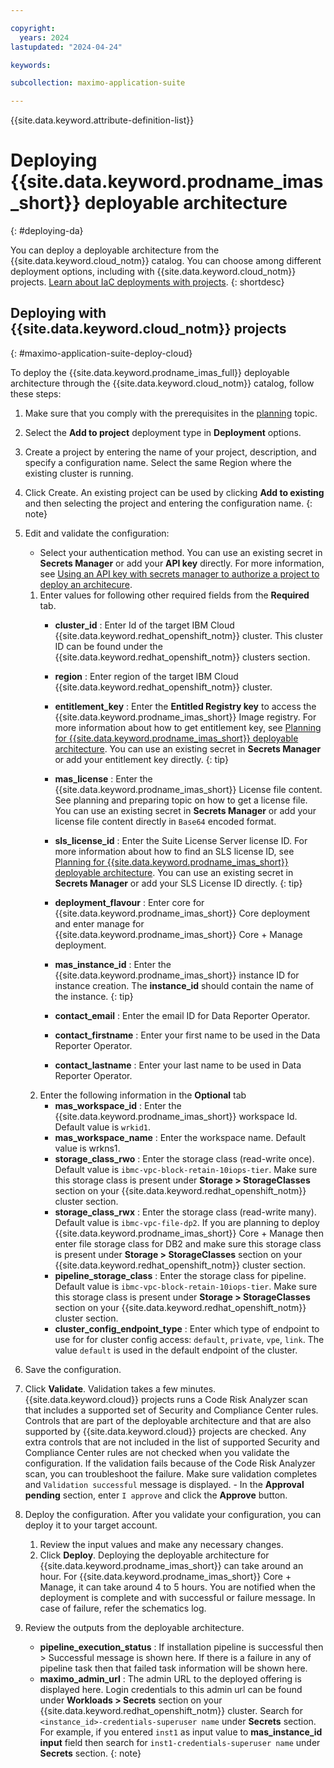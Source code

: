 ```yaml
---

copyright:
  years: 2024
lastupdated: "2024-04-24"

keywords:

subcollection: maximo-application-suite

---
```



{{site.data.keyword.attribute-definition-list}}

# Deploying {{site.data.keyword.prodname_imas_short}} deployable architecture
{: #deploying-da}

You can deploy a deployable architecture from the {{site.data.keyword.cloud_notm}} catalog. You can choose among different deployment options, including with {{site.data.keyword.cloud_notm}} projects. [Learn about IaC deployments with projects](/docs/secure-enterprise?topic=secure-enterprise-understanding-projects).
{: shortdesc}

## Deploying with {{site.data.keyword.cloud_notm}} projects
{: #maximo-application-suite-deploy-cloud}

To deploy the {{site.data.keyword.prodname_imas_full}} deployable architecture through the {{site.data.keyword.cloud_notm}} catalog, follow these steps:

1. Make sure that you comply with the prerequisites in the [planning](/docs/maximo-application-suite?topic=maximo-application-suite-planning) topic.
1. Select the **Add to project** deployment type in **Deployment** options.
1. Create a project by entering the name of your project, description, and specify a configuration name. Select the same Region where the existing cluster is running.
1. Click Create.
   An existing project can be used by clicking **Add to existing** and then selecting the project and entering the configuration name.
   {: note}

1. Edit and validate the configuration:
   - Select your authentication method. You can use an existing secret in **Secrets Manager** or add your **API key** directly.
    For more information, see [Using an API key with secrets manager to authorize a project to deploy an architecure](/docs/secure-enterprise?topic=secure-enterprise-authorize-project).
   1. Enter values for following other required fields from the **Required** tab.
       - **cluster_id** : Enter Id of the target IBM Cloud {{site.data.keyword.redhat_openshift_notm}} cluster. This cluster ID can be found under the {{site.data.keyword.redhat_openshift_notm}} clusters section.
       - **region** : Enter region of the target IBM Cloud {{site.data.keyword.redhat_openshift_notm}} cluster.
       - **entitlement_key** : Enter the **Entitled Registry key** to access the {{site.data.keyword.prodname_imas_short}} Image registry.
         For more information about how to get entitlement key, see [Planning for {{site.data.keyword.prodname_imas_short}} deployable architecture](/docs/maximo-application-suite?topic=maximo-application-suite-planning).
         You can use an existing secret in **Secrets Manager** or add your entitlement key directly.
         {: tip}

       - **mas_license** : Enter the {{site.data.keyword.prodname_imas_short}} License file content. See planning and preparing topic on how to get a license file.
         You can use an existing secret in **Secrets Manager** or add your license file content directly in `Base64` encoded format.
       - **sls_license_id** : Enter the Suite License Server license ID.
         For more information about how to find an SLS license ID, see [Planning for {{site.data.keyword.prodname_imas_short}} deployable architecture](/docs/maximo-application-suite?topic=maximo-application-suite-planning).
         You can use an existing secret in **Secrets Manager** or add your SLS License ID directly.
         {: tip}

       - **deployment_flavour** : Enter core for {{site.data.keyword.prodname_imas_short}} Core deployment and enter manage for {{site.data.keyword.prodname_imas_short}} Core + Manage deployment.
       - **mas_instance_id** : Enter the {{site.data.keyword.prodname_imas_short}} instance ID for instance creation.
         The **instance_id** should contain the name of the instance.
         {: tip}

       - **contact_email** : Enter the email ID for Data Reporter Operator.
       - **contact_firstname** : Enter your first name to be used in the Data Reporter Operator.
       - **contact_lastname** : Enter your last name to be used in Data Reporter Operator.
   1. Enter the following information in the **Optional** tab
       - **mas_workspace_id** : Enter the {{site.data.keyword.prodname_imas_short}} workspace Id. Default value is `wrkid1`.
       - **mas_workspace_name** : Enter the workspace name. Default value is wrkns1.
       - **storage_class_rwo** : Enter the storage class (read-write once). Default value is  `ibmc-vpc-block-retain-10iops-tier`.
         Make sure this storage class is present under **Storage > StorageClasses** section on your {{site.data.keyword.redhat_openshift_notm}} cluster section.
       - **storage_class_rwx** : Enter the storage class (read-write many). Default value is `ibmc-vpc-file-dp2`.
         If you are planning to deploy {{site.data.keyword.prodname_imas_short}} Core + Manage then enter file storage class for DB2 and make sure this storage class is present under **Storage > StorageClasses** section on your {{site.data.keyword.redhat_openshift_notm}} cluster section.
       - **pipeline_storage_class** : Enter the storage class for pipeline. Default value is `ibmc-vpc-block-retain-10iops-tier`.
         Make sure this storage class is present under **Storage > StorageClasses** section on your {{site.data.keyword.redhat_openshift_notm}} cluster section.
       - **cluster_config_endpoint_type** : Enter which type of endpoint to use for for cluster config access: `default`, `private`, `vpe`, `link`. The value `default` is used in the default endpoint of the cluster.
1. Save the configuration.
1. Click **Validate**. Validation takes a few minutes.
     {{site.data.keyword.cloud}} projects runs a Code Risk Analyzer scan that includes a supported set of Security and Compliance Center rules. Controls that are part of the deployable architecture and that are also supported by {{site.data.keyword.cloud}} projects are checked. Any extra controls that are not included in the list of supported Security and Compliance Center rules are not checked when you validate the configuration.
       If the validation fails because of the Code Risk Analyzer scan, you can troubleshoot the failure. Make sure validation completes and `Validation successful` message is displayed.
         - In the **Approval pending** section, enter `I approve` and click the **Approve** button.
1. Deploy the configuration. After you validate your configuration, you can deploy it to your target account.
   1. Review the input values and make any necessary changes.
   1. Click **Deploy**.
       Deploying the deployable architecture for {{site.data.keyword.prodname_imas_short}} can take around an hour. For {{site.data.keyword.prodname_imas_short}} Core + Manage, it can take around 4 to 5 hours.
       You are notified when the deployment is complete and with successful or failure message. In case of failure, refer the schematics log.
1. Review the outputs from the deployable architecture.
   - **pipeline_execution_status** : If installation pipeline is successful then > Successful message is shown here. If there is a failure in any of pipeline task then that failed task information will be shown here.
   - **maximo_admin_url** : The admin URL to the deployed offering is displayed here.
     Login credentials to this admin url can be found under **Workloads > Secrets** section on your {{site.data.keyword.redhat_openshift_notm}} cluster. Search for `<instance_id>-credentials-superuser name` under **Secrets** section. For example, if you entered `inst1` as input value to **mas_instance_id input** field then search for `inst1-credentials-superuser name` under **Secrets** section.
     {: note}
